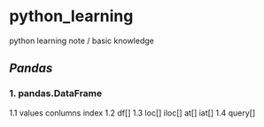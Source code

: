 # python_learning
python learning note / basic knowledge
## *Pandas*
### 1. pandas.DataFrame
1.1 values conlumns index
1.2 df[]
1.3 loc[] iloc[] at[] iat[]
1.4 query[]
